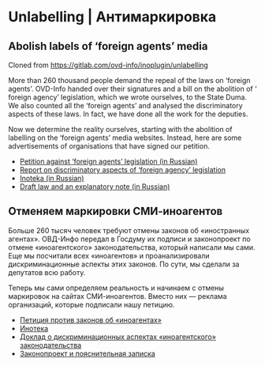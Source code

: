 # Unlabelling | Антимаркировка

## Abolish labels of ‘foreign agents’ media

Cloned from https://gitlab.com/ovd-info/inoplugin/unlabelling

More than 260 thousand people demand the repeal of the laws on ‘foreign agents’. OVD-Info handed over their signatures and a bill on the abolition of ‘ foreign agency’ legislation, which we wrote ourselves, to the State Duma. We also counted all the ‘foreign agents’ and analysed the discriminatory aspects of these laws. In fact, we have done all the work for the deputies.

Now we determine the reality ourselves, starting with the abolition of labelling on the ‘foreign agents’ media websites. Instead, here are some advertisements of organisations that have signed our petition.

* [Petition against ‘foreign agents’ legislation (in Russian)](https://www.change.org/agents_of_people)
* [Report on discriminatory aspects of ‘foreign agency’ legislation](https://ovdinfo.org/reports/created-and-or-distributed)
* [Inoteka (in Russian)](https://ovdinfo.org/inoteka)
* [Draft law and an explanatory note (in Russian)](https://ovdinfo.org/reports/poyasnitelnaya-zapiska-i-zakonoproekt)

## Отменяем маркировки СМИ-иноагентов

Больше 260 тысяч человек требуют отмены законов об «иностранных агентах». ОВД-Инфо передал в Госдуму их подписи и законопроект по отмене «иноагентского» законодательства, который написали мы сами. Еще мы посчитали всех «иноагентов» и проанализировали дискриминационные аспекты этих законов. По сути, мы сделали за депутатов всю работу.

Теперь мы сами определяем реальность и начинаем с отмены маркировок на сайтах СМИ-иноагентов. Вместо них — реклама организаций, которые подписали нашу петицию.

* [Петиция против законов об «иноагентах»](https://www.change.org/agents_of_people)
* [Инотека](https://ovdinfo.org/inoteka)
* [Доклад о дискриминационных аспектах «иноагентского» законодательства](https://ovdinfo.org/reports/sozdano-i-ili-rasprostraneno)
* [Законопроект и пояснительная записка](https://ovdinfo.org/reports/poyasnitelnaya-zapiska-i-zakonoproekt)
